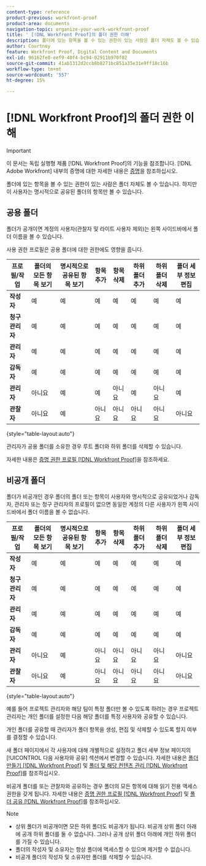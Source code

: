```yaml
---
content-type: reference
product-previous: workfront-proof
product-area: documents
navigation-topic: organize-your-work-workfront-proof
title: ' [!DNL Workfront Proof]의 폴더 권한 이해'
description: 폴더에 있는 항목을 볼 수 있는 권한이 있는 사람은 폴더 자체도 볼 수 있습니다. 하지만 이 사용자는 명시적으로 공유된 폴더의 항목만 볼 수 있습니다.
author: Courtney
feature: Workfront Proof, Digital Content and Documents
exl-id: 96162fe8-eef9-40f4-bc94-02911b970f02
source-git-commit: 41ab1312d2ccb8b8271bc851a35e31e9ff18c16b
workflow-type: tm+mt
source-wordcount: '557'
ht-degree: 15%

---
```


# [!DNL Workfront Proof]의 폴더 권한 이해

>[!IMPORTANT]
>
>이 문서는 독립 실행형 제품 [!DNL Workfront Proof]의 기능을 참조합니다. [!DNL Adobe Workfront] 내부의 증명에 대한 자세한 내용은 [증명](../../../review-and-approve-work/proofing/proofing.md)을 참조하십시오.

폴더에 있는 항목을 볼 수 있는 권한이 있는 사람은 폴더 자체도 볼 수 있습니다. 하지만 이 사용자는 명시적으로 공유된 폴더의 항목만 볼 수 있습니다.

## 공용 폴더

폴더가 공개이면 계정의 사용자(관찰자 및 라이트 사용자 제외)는 왼쪽 사이드바에서 폴더 이름을 볼 수 있습니다.

사용 권한 프로필은 공용 폴더에 대한 권한에도 영향을 줍니다.

| **프로필/작업** | **폴더의 모든 항목 보기** | **명시적으로 공유된 항목 보기** | **항목 추가** | **항목 삭제** | **하위 폴더 추가** | **하위 폴더 삭제** | **폴더 세부 정보 편집** |
|---|---|---|---|---|---|---|---|
| **작성자** | 예 | 예 | 예 | 예 | 예 | 예 | 예 |
| **청구 관리자** | 예 | 예 | 예 | 예 | 예 | 예 | 예 |
| **관리자** | 예 | 예 | 예 | 예 | 예 | 예 | 예 |
| **감독자** | 예 | 예 | 예 | 예 | 예 | 예 | 예 |
| **관리자** | 아니요 | 예 | 예 | 아니요 | 예 | 아니요 | 예 |
| **관찰자** | 아니요 | 예 | 아니요 | 아니요 | 아니요 | 아니요 | 아니요 |

{style="table-layout:auto"}

관리자가 공용 폴더를 소유한 경우 루트 폴더와 하위 폴더를 삭제할 수 있습니다.

자세한 내용은 [증명 권한 프로필 [!DNL Workfront Proof]](../../../workfront-proof/wp-acct-admin/account-settings/proof-perm-profiles-in-wp.md)을 참조하세요.

## 비공개 폴더

폴더가 비공개인 경우 폴더의 폴더 또는 항목이 사용자와 명시적으로 공유되었거나 감독자, 관리자 또는 청구 관리자의 프로필이 없으면 동일한 계정의 다른 사용자가 왼쪽 사이드바에서 폴더 이름을 볼 수 없습니다.

| **프로필/작업** | **폴더의 모든 항목 보기** | **명시적으로 공유된 항목 보기** | **항목 추가** | **항목 삭제** | **하위 폴더 추가** | **하위 폴더 삭제** | **폴더 세부 정보 편집** |
|---|---|---|---|---|---|---|---|
| **작성자** | 예 | 예 | 예 | 예 | 예 | 예 | 예 |
| **청구 관리자** | 예 | 예 | 예 | 예 | 예 | 예 | 예 |
| **관리자** | 예 | 예 | 예 | 예 | 예 | 예 | 예 |
| **감독자** | 예 | 예 | 예 | 예 | 예 | 예 | 예 |
| **관리자** | 아니요 | 예 | 아니요 | 아니요 | 아니요 | 아니요 | 아니요 |
| **관찰자** | 아니요 | 예 | 아니요 | 아니요 | 아니요 | 아니요 | 아니요 |

{style="table-layout:auto"}

예를 들어 프로젝트 관리자와 해당 팀이 특정 폴더만 볼 수 있도록 하려는 경우 프로젝트 관리자는 개인 폴더를 설정한 다음 해당 폴더를 특정 사용자와 공유할 수 있습니다.

개인 폴더를 공유할 때 관리자가 폴더 항목을 생성, 편집 및 삭제할 수 있도록 할지 여부를 결정할 수 있습니다.

새 폴더 페이지에서 각 사용자에 대해 개별적으로 설정하고 폴더 세부 정보 페이지의 [!UICONTROL 다음 사용자와 공유] 섹션에서 변경할 수 있습니다. 자세한 내용은 [폴더 만들기 [!DNL Workfront Proof]](../../../workfront-proof/wp-work-proofsfiles/organize-your-work/create-folders.md) 및 [폴더 및 해당 컨텐츠 관리 [!DNL Workfront Proof]](../../../workfront-proof/wp-work-proofsfiles/organize-your-work/manage-folders-and-contents.md)를 참조하십시오.

비공개 폴더를 또는 관찰자와 공유하는 경우 폴더의 모든 항목에 대해 읽기 전용 액세스 권한을 갖게 됩니다. 자세한 내용은 [증명 권한 프로필 [!DNL Workfront Proof]](../../../workfront-proof/wp-acct-admin/account-settings/proof-perm-profiles-in-wp.md) 및 [폴더 공유 [!DNL Workfront Proof]](../../../workfront-proof/wp-work-proofsfiles/organize-your-work/share-folders.md)를 참조하십시오.

>[!NOTE]
>
>* 상위 폴더가 비공개이면 모든 하위 폴더도 비공개가 됩니다. 비공개 상위 폴더 아래에 공개 하위 폴더를 둘 수 없습니다. 그러나 공개 상위 폴더 아래에 개인 하위 폴더를 가질 수 있습니다.
>* 폴더의 작성자 및 소유자는 항상 폴더에 액세스할 수 있으며 제거할 수 없습니다.
>* 비공개 폴더의 작성자 및 소유자만 폴더를 삭제할 수 있습니다.

